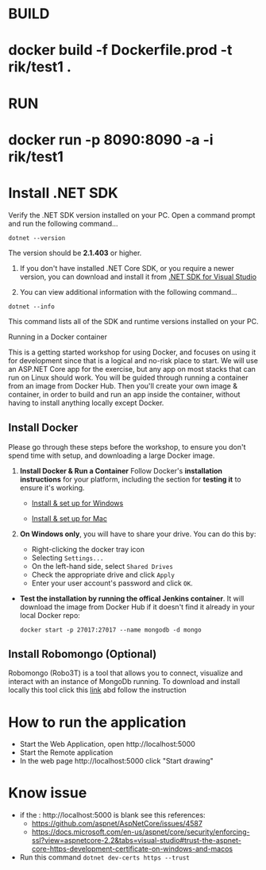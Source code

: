# BUILD
# docker build -f Dockerfile.prod -t rik/test1 .

# RUN
# docker run -p 8090:8090 -a -i rik/test1




# Install .NET SDK

Verify the .NET SDK version installed on your PC. Open a command prompt and run the following command...

```dotnet --version```

The version should be **2.1.403** or higher.

1. If you don't have installed .NET Core SDK, or you require a newer version, you can download and install it from [.NET SDK for Visual Studio](https://www.microsoft.com/net/download/visual-studio-sdks)

2. You can view additional information with the following command...

```dotnet --info```

This command lists all of the SDK and runtime versions installed on your PC.


 Running in a Docker container

This is a getting started workshop for using Docker, and focuses on using it for development since that is a logical and no-risk place to start. We will use an ASP.NET Core app for the exercise, but any app on most stacks that can run on Linux should work. You will be guided through running a container from an image from Docker Hub. Then you'll create your own image & container, in order to build and run an app inside the container, without having to install anything locally except Docker.



## Install Docker

Please go through these steps before the workshop, to ensure you don't spend time with setup, and downloading a large Docker image.

1. **Install Docker & Run a Container** Follow Docker's **installation instructions** for your platform, including the section for **testing it** to ensure it's working.

    - [Install & set up for Windows](https://store.docker.com/editions/community/docker-ce-desktop-windows?tab=description)

    - [Install & set up for Mac](https://store.docker.com/editions/community/docker-ce-desktop-mac?tab=description)

1. **On Windows only**, you will have to share your drive. You can do this by:

    - Right-clicking the docker tray icon
    - Selecting `Settings...`
    - On the left-hand side, select `Shared Drives`
    - Check the appropriate drive and click `Apply`
    - Enter your user account's password and click `OK`.

- **Test the installation by running the offical Jenkins container**. It will download the image from Docker Hub if it doesn't find it already in your local Docker repo:

    `docker start -p 27017:27017 --name mongodb -d mongo`

## Install Robomongo (Optional)

Robomongo (Robo3T) is a tool that allows you to connect, visualize and interact with an instance of MongoDb running. To download and install locally this tool click this [link](https://robomongo.org/download) abd follow the instruction

# How to run the application 
- Start the Web Application, open http://localhost:5000
- Start the Remote application
- In the web page http://localhost:5000 click "Start drawing"

# Know issue
- if the : http://localhost:5000 is blank see this references: 
	- https://github.com/aspnet/AspNetCore/issues/4587 
	- https://docs.microsoft.com/en-us/aspnet/core/security/enforcing-ssl?view=aspnetcore-2.2&tabs=visual-studio#trust-the-aspnet-core-https-development-certificate-on-windows-and-macos
- Run this command  `dotnet dev-certs https --trust`

